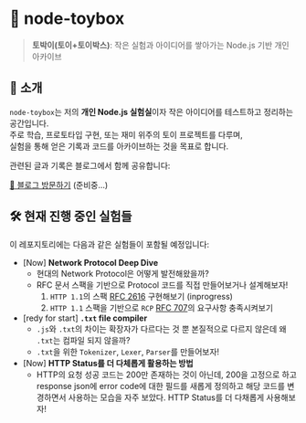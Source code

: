 # 🧰 node-toybox

> **토박이(토이+토이박스)**: 작은 실험과 아이디어를 쌓아가는 Node.js 기반 개인 아카이브

## 📌 소개

`node-toybox`는 저의 **개인 Node.js 실험실**이자 작은 아이디어를 테스트하고 정리하는 공간입니다.  
주로 학습, 프로토타입 구현, 또는 재미 위주의 토이 프로젝트를 다루며,  
실험을 통해 얻은 기록과 코드를 아카이브하는 것을 목표로 합니다.

관련된 글과 기록은 블로그에서 함께 공유합니다: 


[🔗 블로그 방문하기](https://your-blog-link.com) (준비중...)

## 🛠️ 현재 진행 중인 실험들

이 레포지토리에는 다음과 같은 실험들이 포함될 예정입니다:

- \[Now\] **Network Protocol Deep Dive**
  - 현대의 Network Protocol은 어떻게 발전해왔을까?
  - RFC 문서 스팩을 기반으로 Protocol 코드를 직접 만들어보거나 설계해보자!
    1. `HTTP 1.1`의 스팩 [RFC 2616](https://www.rfc-editor.org/rfc/rfc2616.html) 구현해보기 (inprogress)
    2. `HTTP 1.1` 스팩을 기반으로 `RCP` [RFC 707](https://rfc-editor.org/rfc/rfc707.html)의 요구사항 충족시켜보기
- \[redy for start\] **`.txt` file compiler**
  - `.js`와 `.txt`의 차이는 확장자가 다르다는 것 뿐 본질적으로 다르지 않은데 왜 `.txt`는 컴파일 되지 않을까?
  - `.txt`을 위한 `Tokenizer`, `Lexer`, `Parser`를 만들어보자!
- \[Now\] **HTTP Status를 더 다체롭게 활용하는 방법**
  - HTTP의 요청 성공 코드는 200만 존재하는 것이 아닌데, 200을 고정으로 하고 response json에 error code에 대한 필드를 새롭게 정의하고 해당 코드를 변경하면서 사용하는 모습을 자주 보았다. HTTP Status를 더 다채롭게 사용해보자!
